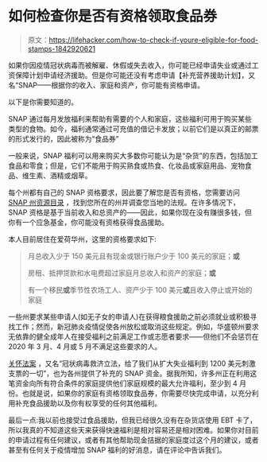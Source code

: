 # 如何检查你是否有资格领取食品券

> 原文：<https://lifehacker.com/how-to-check-if-youre-eligible-for-food-stamps-1842920621>

如果你因疫情冠状病毒而被解雇、休假或失去收入，你可能已经申请失业或通过工资保障计划申请经济援助。但是你可能还没有考虑申请【补充营养援助计划】，又名“SNAP——根据你的收入、家庭和资产，你可能有资格申请。



以下是你需要知道的。

SNAP 通过每月发放福利来帮助有需要的个人和家庭，这些福利可用于购买某些类型的食物。如今，福利通常通过可充值的借记卡发放；以前它们是以真正的邮票的形式发行的，因此被称为“食品券”

一般来说，SNAP 福利可以用来购买大多数你可能认为是“杂货”的东西，包括加工食品和零食；但是，它们不能用于购买熟食或热食、化妆品或家庭用品、宠物食品、维生素、酒精或烟草。

每个州都有自己的 SNAP 资格要求，因此要了解您是否有资格，您需要访问 [SNAP 州资源目录](https://www.fns.usda.gov/snap/state-directory) ，找到您所在的州并调查您当地的法规。在许多情况下，SNAP 资格是基于当前收入和总资产的——因此，如果你现在没有赚很多钱，但你有一个应急基金，你可能没有资格获得食品援助。

本人目前居住在爱荷华州，这里的资格要求如下:

> 月总收入少于 150 美元且有现金或银行账户少于 100 美元的家庭；**或**
> 
> 房租、抵押贷款和水电费超过家庭月总收入和资产的家庭；**或**
> 
> 有一个移民**或**季节性农场工人、资产少于 100 美元**或**且收入停止或开始的家庭

一些州要求某些申请人(如无子女的申请人)在获得粮食援助之前必须就业或积极寻找工作；然而，新冠肺炎疫情促使各州放松或取消这些规定。例如，华盛顿州要求无依靠的健全成年人在接受福利之前满足工作或志愿者要求——但他们不会惩罚在 2020 年 3 月、4 月或 5 月不满足这些要求的人。

[关怀法案](https://www.congress.gov/bill/116th-congress/house-bill/748) ，又名“冠状病毒救济立法，给了我们从扩大失业福利到 1200 美元刺激支票的一切”，也为各州提供了补充的 SNAP 资金。据我所知，许多州正在利用这笔资金向所有符合条件的家庭提供他们家庭规模的最大允许福利，至少到 4 月份。也就是说，如果你的家庭有资格领取食品券，你需要尽快完成申请，以充分利用补充食品援助以及你有权享受的任何其他福利。

最后一点:我以前也接受过食品援助，但我已经很久没有在杂货店使用 EBT 卡了，所以我真的不知道这些天来获得快速福利是相对容易还是相对困难。如果你对目前的申请过程有任何建议，或者有其他帮助现金拮据的家庭度过这个月的建议，或者甚至有任何关于疫情增加 SNAP 福利的好消息，请在评论中告诉我们。